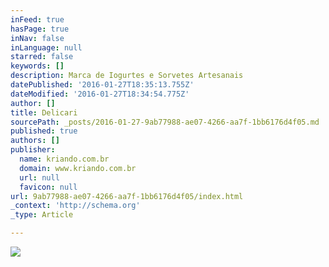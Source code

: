 ```yaml
---
inFeed: true
hasPage: true
inNav: false
inLanguage: null
starred: false
keywords: []
description: Marca de Iogurtes e Sorvetes Artesanais
datePublished: '2016-01-27T18:35:13.755Z'
dateModified: '2016-01-27T18:34:54.775Z'
author: []
title: Delicari
sourcePath: _posts/2016-01-27-9ab77988-ae07-4266-aa7f-1bb6176d4f05.md
published: true
authors: []
publisher:
  name: kriando.com.br
  domain: www.kriando.com.br
  url: null
  favicon: null
url: 9ab77988-ae07-4266-aa7f-1bb6176d4f05/index.html
_context: 'http://schema.org'
_type: Article

---
```

![](https://the-grid-user-content.s3-us-west-2.amazonaws.com/049d288a-3d96-4ed4-8a03-953ab545a086.jpg)